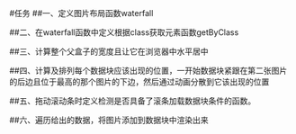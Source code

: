 ﻿#任务
##一、定义图片布局函数waterfall

##二、在waterfall函数中定义根据class获取元素函数getByClass

##三、计算整个父盒子的宽度且让它在浏览器中水平居中

##四、计算及排列每个数据块应该出现的位置，一开始数据块紧跟在第二张图片的后边且位于最高的那个图片的下边，然后通过动画分散到它该出现的位置

##五、拖动滚动条时定义检测是否具备了滚条加载数据块条件的函数。

##六、遍历给出的数据，将图片添加到数据块中渲染出来